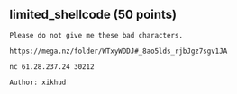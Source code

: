 ## limited_shellcode (50 points)

```
Please do not give me these bad characters.

https://mega.nz/folder/WTxyWDDJ#_8ao5lds_rjbJgz7sgv1JA

nc 61.28.237.24 30212

Author: xikhud
```
